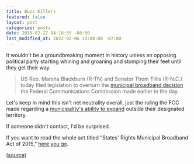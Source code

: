 ```yaml
---
title: Buzz Killers
featured: false
layout: post
categories: posts
date: 2015-02-27 04:18:55 -08:00
last_modified_at: 2022-02-06 14:00:00 -07:00
---
```


It wouldn't be a groundbreaking moment in history unless an opposing political party starting whining and groaning and stomping their feet until they get their way.

> US Rep. Marsha Blackburn (R-TN) and Senator Thom Tillis (R-N.C.) today filed legislation to overturn the [municipal broadband decision](http://arstechnica.com/business/2015/02/fcc-overturns-state-laws-that-protect-isps-from-local-competition/) the Federal Communications Commission made earlier in the day.

Let's keep in mind this isn't net neutrality overall, just the ruling the FCC made regarding a [municipality's ability to expand](http://arstechnica.com/business/2015/02/fcc-overturns-state-laws-that-protect-isps-from-local-competition/) outside their designated territory.

If someone didn't contact, I'd be surprised.

If you want to read the whole act titled “States' Rights Municipal Broadband Act of 2015,” [here you go](http://blackburn.house.gov/uploadedfiles/states_rights_muni_broadband_act.pdf).

([source](http://arstechnica.com/business/2015/02/republicans-in-congress-already-trying-to-overturn-fccs-latest-votes/))

